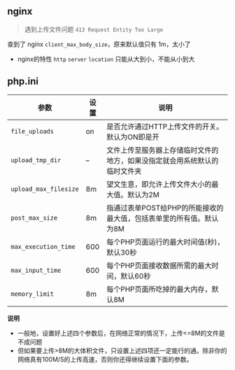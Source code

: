 ## nginx

> 遇到上传文件问题 `413 Request Entity Too Large`

查到了 nginx `client_max_body_size`，原来默认值只有 1m，太小了

* nginx的特性 `http` `server` `location` 只能从大到小，不能从小到大

## php.ini

参数 | 设置 | 说明
---- | ---- | ----
`file_uploads` | on | 是否允许通过HTTP上传文件的开关。默认为ON即是开
`upload_tmp_dir` | – | 文件上传至服务器上存储临时文件的地方，如果没指定就会用系统默认的临时文件夹
`upload_max_filesize` | 8m | 望文生意，即允许上传文件大小的最大值。默认为2M
`post_max_size` | 8m | 指通过表单POST给PHP的所能接收的最大值，包括表单里的所有值。默认为8M
`max_execution_time` | 600 | 每个PHP页面运行的最大时间值(秒)，默认30秒
`max_input_time` | 600 | 每个PHP页面接收数据所需的最大时间，默认60秒
`memory_limit` | 8m | 每个PHP页面所吃掉的最大内存，默认8M

__说明__

* 一般地，设置好上述四个参数后，在网络正常的情况下，上传<=8M的文件是不成问题
* 但如果要上传>8M的大体积文件，只设置上述四项还一定能行的通。除非你的网络真有100M/S的上传高速，否则你还得继续设置下面的参数。
